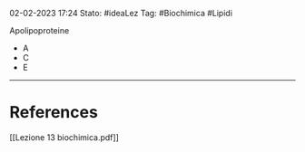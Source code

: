 02-02-2023 17:24
Stato: #ideaLez
Tag: #Biochimica #Lipidi

Apolipoproteine
- A
- C
- E




---
# References 
[[Lezione 13 biochimica.pdf]]

